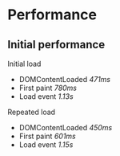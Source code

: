 # Performance

## Initial performance

Initial load
- DOMContentLoaded *471ms*
- First paint *780ms*
- Load event *1.13s*

Repeated load
- DOMContentLoaded *450ms*
- First paint *601ms*
- Load event *1.15s*



